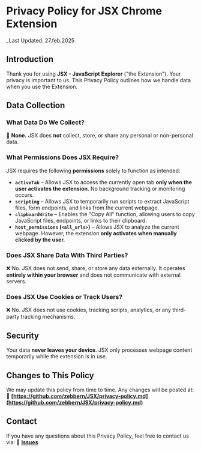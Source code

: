 # Privacy Policy for JSX Chrome Extension

_Last Updated: 27.feb.2025

## Introduction
Thank you for using **JSX - JavaScript Explorer** ("the Extension"). Your privacy is important to us. This Privacy Policy outlines how we handle data when you use the Extension.

## Data Collection
### What Data Do We Collect?
🚀 **None.** JSX does **not** collect, store, or share any personal or non-personal data.

### What Permissions Does JSX Require?
JSX requires the following **permissions** solely to function as intended:

- **`activeTab`** – Allows JSX to access the currently open tab **only when the user activates the extension**. No background tracking or monitoring occurs.
- **`scripting`** – Allows JSX to temporarily run scripts to extract JavaScript files, form endpoints, and links from the current webpage.
- **`clipboardWrite`** – Enables the "Copy All" function, allowing users to copy JavaScript files, endpoints, or links to their clipboard.
- **`host_permissions` (`<all_urls>`)** – Allows JSX to analyze the current webpage. However, the extension **only activates when manually clicked by the user.**

### Does JSX Share Data With Third Parties?
❌ No. JSX does not send, share, or store any data externally. It operates **entirely within your browser** and does not communicate with external servers.

### Does JSX Use Cookies or Track Users?
❌ No. JSX does not use cookies, tracking scripts, analytics, or any third-party tracking mechanisms.

## Security
Your data **never leaves your device**. JSX only processes webpage content temporarily while the extension is in use.

## Changes to This Policy
We may update this policy from time to time. Any changes will be posted at:
📌 **[https://github.com/zebbern/JSX/privacy-policy.md](https://github.com/zebbern/JSX/privacy-policy.md)**

## Contact
If you have any questions about this Privacy Policy, feel free to contact us via:
📧 **[Issues](https://github.com/zebbern/JSX/issues)**
